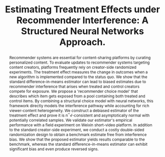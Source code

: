 ---
# Documentation: https://wowchemy.com/docs/managing-content/

title: "Estimating Treatment Effects under Recommender Interference: A Structured Neural Networks Approach."
authors: 
  - Ruohan Zhan
  - Shichao Han
  - Yuchen Hu
  - Admin
date: ""
show_date: false
doi: ""

# Schedule page publish date (NOT publication's date).
publishDate: 1110-01-02

# Publication type.
# Legend: 0 = Uncategorized; 1 = Conference paper; 2 = Journal article;
# 3 = Preprint / Working Paper; 4 = Report; 5 = Book; 6 = Book section;
# 7 = Thesis; 8 = Patent
publication_types: ["3"]

# Publication name and optional abbreviated publication name.
publication:
publication_short: ""

abstract: "Recommender systems are essential for content-sharing platforms by curating personalized content. To evaluate updates to recommender systems targeting content creators, platforms frequently rely on creator-side randomized experiments. The treatment effect measures the change in outcomes when a new algorithm is implemented compared to the status quo. We show that the standard difference-in-means estimator can lead to biased estimates due to recommender interference that arises when treated and control creators compete for exposure. We propose a 'recommender choice model' that describes which item gets exposed from a pool containing both treated and control items. By combining a structural choice model with neural networks, this framework directly models the interference pathway while accounting for rich viewer-content heterogeneity. We construct a debiased estimator of the treatment effect and prove it is n‾√-consistent and asymptotically normal with potentially correlated samples. We validate our estimator's empirical performance with a field experiment on Weixin short-video platform. In addition to the standard creator-side experiment, we conduct a costly double-sided randomization design to obtain a benchmark estimate free from interference bias. We show that the proposed estimator yields results comparable to the benchmark, whereas the standard difference-in-means estimator can exhibit significant bias and even produce reversed signs."

# Summary. An optional shortened abstract.
summary: ""

tags: ['Recommender Interference','Treatment Effect Estimation','Online Content Platforms','Creator-side Randomization','Semiparametric Choice Model','Debiased Estimation and Inference']
categories: []
featured: false

# Custom links (optional).
#   Uncomment and edit lines below to show custom links.
# links:
# - name: Follow
#   url: https://twitter.com
#   icon_pack: fab
#   icon: twitter
links:
- name: "arXiv"
  url: 'https://arxiv.org/abs/2406.14380'
url_code:
url_dataset:
url_poster:
url_project:
url_slides:
url_source:
url_video:

# Featured image
# To use, add an image named `featured.jpg/png` to your page's folder. 
# Focal points: Smart, Center, TopLeft, Top, TopRight, Left, Right, BottomLeft, Bottom, BottomRight.
image:
  caption: ""
  focal_point: ""
  preview_only: false

# Associated Projects (optional).
#   Associate this publication with one or more of your projects.
#   Simply enter your project's folder or file name without extension.
#   E.g. `internal-project` references `content/project/internal-project/index.md`.
#   Otherwise, set `projects: []`.
projects: []

# Slides (optional).
#   Associate this publication with Markdown slides.
#   Simply enter your slide deck's filename without extension.
#   E.g. `slides: "example"` references `content/slides/example/index.md`.
#   Otherwise, set `slides: ""`.
slides: ""
---